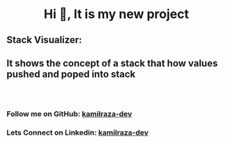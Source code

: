 <h1 align="center">Hi 👋, It is my new project</h1>
<h2> Stack Visualizer: <h2>
<p>It shows the concept of a stack that how values <br>
  pushed and poped into stack </p>
  <br>
  <h3>Follow me on GitHub: <a href="https://github.com/kamilraza-dev">kamilraza-dev</a> <h3/>
  <h3>Lets Connect on Linkedin: <a href="https://www.linkedin.com/in/kamilraza-dev/">kamilraza-dev</a> <h3/>    
